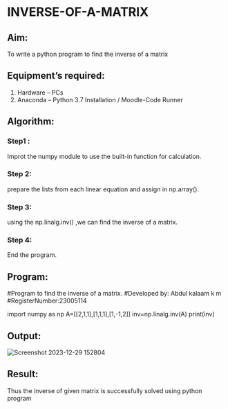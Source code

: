 # INVERSE-OF-A-MATRIX
## Aim:
To write a python program to find the inverse of a matrix
## Equipment’s required:
1. 	Hardware – PCs
2. 	Anaconda – Python 3.7 Installation / Moodle-Code Runner
## Algorithm:
### Step1 : 
Improt the numpy module to use the built-in function for calculation. 
### Step 2: 
prepare the lists from each linear equation and assign in np.array().
### Step 3: 
using the np.linalg.inv() ,we can find the inverse of a matrix.
### Step 4: 
End the program.

## Program:
#Program to find the inverse of a matrix.
#Developed by: Abdul kalaam k m
#RegisterNumber:23005114

import numpy as np
A=[[2,1,1],[1,1,1],[1,-1,2]]
inv=np.linalg.inv(A)
print(inv)
## Output:
![Screenshot 2023-12-29 152804](https://github.com/dfghytr/INVERSE-OF-A-MATRIX/assets/138970628/98ee8c5b-a495-4706-a48a-470c9d6b4a20)

## Result:
Thus the inverse of given matrix is successfully solved using python program

